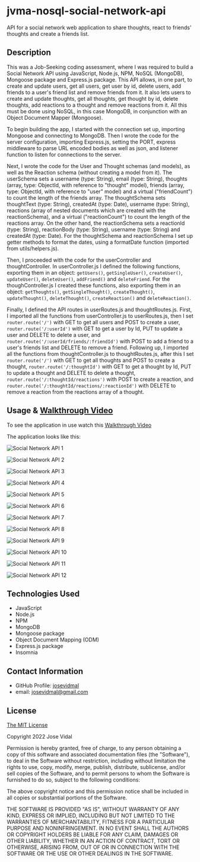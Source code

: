 # jvma-nosql-social-network-api
API for a social network web application to share thoughts, react to friends' thoughts and create a friends list.

## Description

This was a Job-Seeking coding assessment, where I was required to build a Social Network API using JavaScript, Node.js, NPM, NoSQL (MongoDB), Mongoose package and Express.js package. This API allows, in one part, to create and update users, get all users, get user by id, delete users, add friends to a user's friend list and remove friends from it. It also lets users to create and update thoughts, get all thoughts, get thought by id, delete thoughts, add reactions to a thought and remove reactions from it. All this must be done using NoSQL, in this case MongoDB, in conjunction with an Object Document Mapper (Mongoose). 

To begin building the app, I started with the connection set up, importing Mongoose and connecting to MongoDB. Then I wrote the code for the server configuration, importing Express.js, setting the PORT, express middleware to parse URL encoded bodies as well as json, and listener function to listen for connections to the server. 

Next, I wrote the code for the User and Thought schemas (and models), as well as the Reaction schema (without creating a model from it). The userSchema sets a username (type: String), email (type: String), thoughts (array, type: ObjectId, with reference to "thought" model), friends (array, type: ObjectId, with reference to "user" model) and a virtual ("friendCount") to count the length of the friends array. The thoughtSchema sets thoughtText (type: String), createdAt (type: Date), username (type: String), reactions (array of nested documents which are created with the reactionSchema), and a virtual ("reactionCount") to count the length of the reactions array. On the other hand, the reactionSchema sets a reactionId (type: String), reactionBody (type: String), username (type: String) and createdAt (type: Date). For the thoughtSchema and reactionSchema I set up getter methods to format the dates, using a formatDate function (imported from utils/helpers.js).

Then, I proceeded with the code for the userController and thoughtController. In userController.js I defined the following functions, exporting them in an object: `getUsers()`, `getSingleUser()`, `createUser()`, `updateUser()`, `deleteUser()`, `addFriend()` and `deleteFriend`. For the thoughController.js I created these functions, also exporting them in an object: `getThoughts()`, `getSingleThought()`, `createThought()`, `updateThought()`, `deleteThought()`, `createReaction()` and `deleteReaction()`. 

Finally, I defined the API routes in userRoutes.js and thoughtRoutes.js. First, I imported all the functions from userController.js to userRoutes.js, then I set `router.route('/')` with GET to get all users and POST to create a user, `router.route('/:userId')` with GET to get a user by Id, PUT to update a user and DELETE to delete a user, and `router.route('/:userId/friends/:friendId')` with POST to add a friend to a user's friends list and DELETE to remove a friend. Following up, I imported all the functions from thoughtController.js to thoughtRoutes.js, after this I set `router.route('/')` with GET to get all thoughts and POST to create a thought, `router.route('/:thoughtId')` with GET to get a thought by Id, PUT to update a thought and DELETE to delete a thought, `router.route('/:thoughtId/reactions')` with POST to create a reaction, and `router.route('/:thoughtId/reactions/:reactionId')` with DELETE to remove a reaction from the reactions array of a thought.   

## Usage & [Walkthrough Video]()

To see the application in use watch this [Walkthrough Video]()

The application looks like this:

![Social Network API 1](./assets/images/social-network-api-1.png)

![Social Network API 2](./assets/images/social-network-api-2.png)

![Social Network API 3](./assets/images/social-network-api-3.png)

![Social Network API 4](./assets/images/social-network-api-5.png) 

![Social Network API 5](./assets/images/social-network-api-6.png)

![Social Network API 6](./assets/images/social-network-api-7.png)

![Social Network API 7](./assets/images/social-network-api-8.png)

![Social Network API 8](./assets/images/social-network-api-9.png)

![Social Network API 9](./assets/images/social-network-api-10.png)

![Social Network API 10](./assets/images/social-network-api-11.png)

![Social Network API 11](./assets/images/social-network-api-13.png)

![Social Network API 12](./assets/images/social-network-api-14.png)

## Technologies Used

* JavaScript
* Node.js
* NPM
* MongoDB
* Mongoose package
* Object Document Mapping (ODM)
* Express.js package
* Insomnia

## Contact Information

* GitHub Profile: [josevidmal](https://github.com/josevidmal)
* email: josevidmal@gmail.com

## License

[The MIT License](https://www.mit.edu/~amini/LICENSE.md)

Copyright 2022 Jose Vidal

Permission is hereby granted, free of charge, to any person obtaining a copy of this software and associated documentation files (the "Software"), to deal in the Software without restriction, including without limitation the rights to use, copy, modify, merge, publish, distribute, sublicense, and/or sell copies of the Software, and to permit persons to whom the Software is furnished to do so, subject to the following conditions:
    
The above copyright notice and this permission notice shall be included in all copies or substantial portions of the Software.
    
THE SOFTWARE IS PROVIDED "AS IS", WITHOUT WARRANTY OF ANY KIND, EXPRESS OR IMPLIED, INCLUDING BUT NOT LIMITED TO THE WARRANTIES OF MERCHANTABILITY, FITNESS FOR A PARTICULAR PURPOSE AND NONINFRINGEMENT. IN NO EVENT SHALL THE AUTHORS OR COPYRIGHT HOLDERS BE LIABLE FOR ANY CLAIM, DAMAGES OR OTHER LIABILITY, WHETHER IN AN ACTION OF CONTRACT, TORT OR OTHERWISE, ARISING FROM, OUT OF OR IN CONNECTION WITH THE SOFTWARE OR THE USE OR OTHER DEALINGS IN THE SOFTWARE.